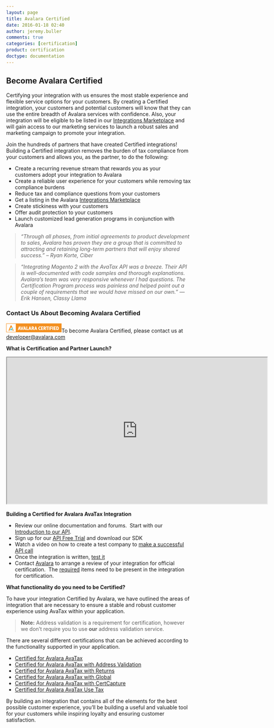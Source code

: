 ```yaml
---
layout: page
title: Avalara Certified
date: 2016-01-18 02:40
author: jeremy.buller
comments: true
categories: [certification]
product: certification
doctype: documentation
---
```

<h2>Become Avalara Certified</h2>
Certifying your integration with us ensures the most stable experience and flexible service options for your customers. By creating a Certified integration, your customers and potential customers will know that they can use the entire breadth of Avalara services with confidence. Also, your integration will be eligible to be listed in our <a href="http://www.avalara.com/integrations/">Integrations Marketplace</a> and will gain access to our marketing services to launch a robust sales and marketing campaign to promote your integration.

Join the hundreds of partners that have created Certified integrations! Building a Certified integration removes the burden of tax compliance from your customers and allows you, as the partner, to do the following:
<ul>
	<li>Create a recurring revenue stream that rewards you as your customers adopt your integration to Avalara</li>
	<li>Create a reliable user experience for your customers while removing tax compliance burdens</li>
	<li>Reduce tax and compliance questions from your customers</li>
	<li>Get a listing in the Avalara <a href="https://www.avalara.com/integrations/?_ga=1.209157138.1452579922.1454022342">Integrations Marketplace</a></li>
	<li>Create stickiness with your customers</li>
	<li>Offer audit protection to your customers</li>
	<li>Launch customized lead generation programs in conjunction with Avalara</li>
</ul>
<div class="row">
<div class="col-sm-6 col-lg-6 ">
<blockquote><i> “Through all phases, from initial agreements to product development to sales, Avalara has proven they are a group that is committed to attracting and retaining long-term partners that will enjoy shared success.”</i>
<em>– Ryan Korte, Ciber</em></blockquote>
</div>
<div class="col-sm-6 col-lg-6">
<blockquote><i>“Integrating Magento 2 with the AvaTax API was a breeze. Their API is well-documented with code samples and thorough explanations. Avalara’s team was very responsive whenever I had questions. The Certification Program process was painless and helped point out a couple of requirements that we would have missed on our own.”</i>
<em>— Erik Hansen, Classy Llama</em></blockquote>
</div>
</div>
<h3>Contact Us About Becoming Avalara Certified</h3>
<img class="wp-image-9800 size-medium alignright" src="/images/2012/10/Avalara_CERTIFIED-150x25-01.png" alt="Avalara Certified" />To become Avalara Certified, please contact us at <a href="mailto:developer@avalara.com">developer@avalara.com</a>



<strong>What is Certification and Partner Launch?</strong>

<iframe id="player_1" src="http://www.youtube.com/embed/ExrsSLnj6qY?rel=0&amp;enablejsapi=1&amp;wmode=opaque" width="705" height="396"></iframe>

<b>Building a Certified for Avalara AvaTax Integration </b>
<ul>
	<li>Review our online documentation and forums.  Start with our<a href="/blog/2013/11/11/introduction-to-the-avalara-avatax-api"> Introduction to our API</a>.</li>
	<li>Sign up for our <a href="/avatax/">API Free Trial</a> and download our SDK</li>
	<li>Watch a video on how to create a test company to <a href="http://www.youtube.com/watch?v=jFcYVIpXl20">make a successful API call</a></li>
	<li>Once the integration is written, <a href="/avatax/self-test">test it</a></li>
	<li>Contact <a href="mailto:developer@avalara.com">Avalara</a> to arrange a review of your integration for official certification.  The <a href="/avatax/certification/">required</a> items need to be present in the integration for certification.</li>
</ul>

<strong>What functionality do you need to be Certified? </strong>

To have your integration Certified by Avalara, we have outlined the areas of integration that are necessary to ensure a stable and robust customer experience using AvaTax within your application.
<blockquote><strong>Note:</strong> Address validation is a requirement for certification, however we don’t require you to use <strong>our</strong> address validation service.</blockquote>
There are several different certifications that can be achieved according to the functionality supported in your application.
<ul>
	<li><a href="/avatax/certification/">Certified for Avalara AvaTax</a></li>
	<li><a href="/avatax/certification/address-validation.html">Certified for Avalara AvaTax with Address Validation</a></li>
	<li><a href="/avatax/certification/returns.html">Certified for Avalara AvaTax with Returns</a></li>
	<li><a href="/avatax/certification/global.html">Certified for Avalara AvaTax with Global</a></li>
	<li><a href="/certcapture/certification.html">Certified for Avalara AvaTax with CertCapture</a></li>
	<li><a href="/avatax/certification/use-tax.html">Certified for Avalara AvaTax Use Tax</a></li>
</ul>
By building an integration that contains all of the elements for the best possible customer experience, you’ll be building a useful and valuable tool for your customers while inspiring loyalty and ensuring customer satisfaction.

